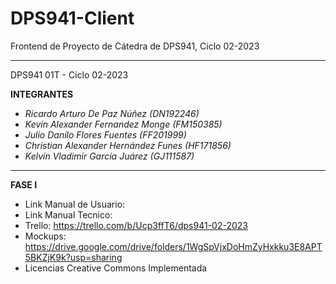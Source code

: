 # DPS941-Client
Frontend de Proyecto de Cátedra de DPS941, Ciclo 02-2023

-----------------------------
DPS941 01T - Ciclo 02-2023 

**INTEGRANTES**
- *Ricardo Arturo De Paz Núñez (DN192246)*
- *Kevin Alexander Fernandez Monge (FM150385)*
- *Julio Danilo Flores Fuentes (FF201999)*
- *Christian Alexander Hernández Funes (HF171856)*
- *Kelvin Vladimir García Juárez (GJ111587)*

-------------------------------
**FASE I**
- Link Manual de Usuario:
- Link Manual Tecnico:
- Trello: https://trello.com/b/Ucp3ffT6/dps941-02-2023
- Mockups: https://drive.google.com/drive/folders/1WgSpVjxDoHmZyHxkku3E8APT5BKZjK9k?usp=sharing
- Licencias Creative Commons Implementada
